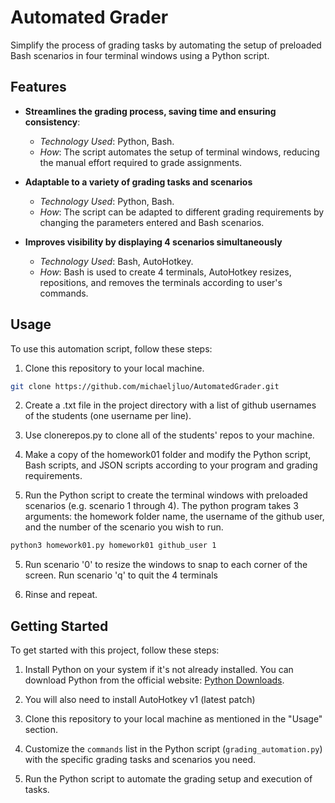 # Automated Grader

Simplify the process of grading tasks by automating the setup of preloaded Bash scenarios in four terminal windows using a Python script.

## Features
- **Streamlines the grading process, saving time and ensuring consistency**: 
  - *Technology Used*: Python, Bash.
  - *How*: The script automates the setup of terminal windows, reducing the manual effort required to grade assignments.

- **Adaptable to a variety of grading tasks and scenarios**
  - *Technology Used*: Python, Bash.
  - *How*: The script can be adapted to different grading requirements by changing the parameters entered and Bash scenarios.

- **Improves visibility by displaying 4 scenarios simultaneously**
  - *Technology Used*: Bash, AutoHotkey.
  - *How*: Bash is used to create 4 terminals, AutoHotkey resizes, repositions, and removes the terminals according to user's commands.

## Usage

To use this automation script, follow these steps:

1. Clone this repository to your local machine.

```bash
git clone https://github.com/michaeljluo/AutomatedGrader.git
```
2. Create a .txt file in the project directory with a list of github usernames of the students (one username per line).

3. Use clonerepos.py to clone all of the students' repos to your machine.

4. Make a copy of the homework01 folder and modify the Python script, Bash scripts, and JSON scripts according to your program and grading requirements. 

5. Run the Python script to create the terminal windows with preloaded scenarios (e.g. scenario 1 through 4). The python program takes 3 arguments: the homework folder name, the username of the github user, and the number of the scenario you wish to run.

```bash
python3 homework01.py homework01 github_user 1
```

5. Run scenario '0' to resize the windows to snap to each corner of the screen. Run scenario 'q' to quit the 4 terminals

6. Rinse and repeat.


## Getting Started

To get started with this project, follow these steps:

1. Install Python on your system if it's not already installed. You can download Python from the official website: [Python Downloads](https://www.python.org/downloads/).

2. You will also need to install AutoHotkey v1 (latest patch)

3. Clone this repository to your local machine as mentioned in the "Usage" section.

4. Customize the `commands` list in the Python script (`grading_automation.py`) with the specific grading tasks and scenarios you need.

5. Run the Python script to automate the grading setup and execution of tasks.
